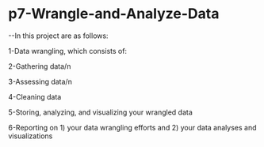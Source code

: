 # p7-Wrangle-and-Analyze-Data

--In this project are as follows:

1-Data wrangling, which consists of:

2-Gathering data/n

3-Assessing data/n

4-Cleaning data

5-Storing, analyzing, and visualizing your wrangled data

6-Reporting on 1) your data wrangling efforts and 2) your data analyses and visualizations
